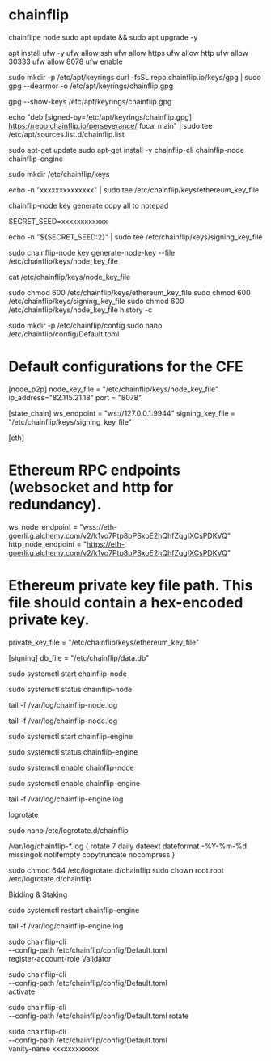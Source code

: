 # chainflip
chainflipe node
sudo apt update && sudo apt upgrade -y

apt install ufw -y 
ufw allow ssh 
ufw allow https 
ufw allow http 
ufw allow 30333
ufw allow 8078
ufw enable

sudo mkdir -p /etc/apt/keyrings
curl -fsSL repo.chainflip.io/keys/gpg | sudo gpg --dearmor -o /etc/apt/keyrings/chainflip.gpg

gpg --show-keys /etc/apt/keyrings/chainflip.gpg

echo "deb [signed-by=/etc/apt/keyrings/chainflip.gpg] https://repo.chainflip.io/perseverance/ focal main" | sudo tee /etc/apt/sources.list.d/chainflip.list

sudo apt-get update
sudo apt-get install -y chainflip-cli chainflip-node chainflip-engine

sudo mkdir /etc/chainflip/keys

echo -n "xxxxxxxxxxxxxx" |  sudo tee /etc/chainflip/keys/ethereum_key_file

chainflip-node key generate   copy all to notepad

SECRET_SEED=xxxxxxxxxxxx

echo -n "${SECRET_SEED:2}" | sudo tee /etc/chainflip/keys/signing_key_file

sudo chainflip-node key generate-node-key --file /etc/chainflip/keys/node_key_file

cat /etc/chainflip/keys/node_key_file

sudo chmod 600 /etc/chainflip/keys/ethereum_key_file
sudo chmod 600 /etc/chainflip/keys/signing_key_file
sudo chmod 600 /etc/chainflip/keys/node_key_file
history -c


sudo mkdir -p /etc/chainflip/config
sudo nano /etc/chainflip/config/Default.toml


# Default configurations for the CFE
[node_p2p]
node_key_file = "/etc/chainflip/keys/node_key_file"
ip_address="82.115.21.18"
port = "8078"

[state_chain]
ws_endpoint = "ws://127.0.0.1:9944"
signing_key_file = "/etc/chainflip/keys/signing_key_file"

[eth]
# Ethereum RPC endpoints (websocket and http for redundancy).
ws_node_endpoint = "wss://eth-goerli.g.alchemy.com/v2/k1vo7Ptp8pPSxoE2hQhfZqgIXCsPDKVQ"
http_node_endpoint = "https://eth-goerli.g.alchemy.com/v2/k1vo7Ptp8pPSxoE2hQhfZqgIXCsPDKVQ"

# Ethereum private key file path. This file should contain a hex-encoded private key.
private_key_file = "/etc/chainflip/keys/ethereum_key_file"

[signing]
db_file = "/etc/chainflip/data.db"


sudo systemctl start chainflip-node

sudo systemctl status chainflip-node

tail -f /var/log/chainflip-node.log

tail -f /var/log/chainflip-node.log

sudo systemctl start chainflip-engine

sudo systemctl status chainflip-engine

sudo systemctl enable chainflip-node

sudo systemctl enable chainflip-engine

tail -f /var/log/chainflip-engine.log

logrotate

sudo nano /etc/logrotate.d/chainflip

/var/log/chainflip-*.log {
  rotate 7
  daily
  dateext
  dateformat -%Y-%m-%d
  missingok
  notifempty
  copytruncate
  nocompress
}

sudo chmod 644 /etc/logrotate.d/chainflip
sudo chown root.root /etc/logrotate.d/chainflip

Bidding & Staking

sudo systemctl restart chainflip-engine

tail -f /var/log/chainflip-engine.log

sudo chainflip-cli \
      --config-path /etc/chainflip/config/Default.toml \
      register-account-role Validator

sudo chainflip-cli \
    --config-path /etc/chainflip/config/Default.toml \
    activate

sudo chainflip-cli \
    --config-path /etc/chainflip/config/Default.toml rotate


sudo chainflip-cli \
    --config-path /etc/chainflip/config/Default.toml \
    vanity-name xxxxxxxxxxxx
